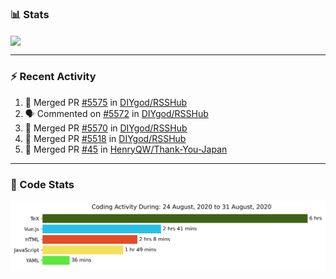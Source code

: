 ### :bar_chart: Stats

<a href="#">
  <img align="center" src="https://github-readme-stats.vercel.app/api?username=henryqw&count_private=true&show_icons=true" />
</a>
<!-- <a href="#">
  <img align="center" src="https://github-readme-stats-git-master.henryqw.vercel.app/api/top-langs/?username=HenryQW&layout=compact" />
</a> -->

---

### :zap: Recent Activity

<!--START_SECTION:activity-->

1. 🎉 Merged PR [#5575](https://github.com//DIYgod/RSSHub/pull/5575) in [DIYgod/RSSHub](https://github.com//DIYgod/RSSHub)
2. 🗣 Commented on [#5572](https://github.com//DIYgod/RSSHub/issues/5572) in [DIYgod/RSSHub](https://github.com//DIYgod/RSSHub)
3. 🎉 Merged PR [#5570](https://github.com//DIYgod/RSSHub/pull/5570) in [DIYgod/RSSHub](https://github.com//DIYgod/RSSHub)
4. 🎉 Merged PR [#5518](https://github.com//DIYgod/RSSHub/pull/5518) in [DIYgod/RSSHub](https://github.com//DIYgod/RSSHub)
5. 🎉 Merged PR [#45](https://github.com//HenryQW/Thank-You-Japan/pull/45) in [HenryQW/Thank-You-Japan](https://github.com//HenryQW/Thank-You-Japan)
<!--END_SECTION:activity-->

---

### :calendar: Code Stats

![WakaTime](https://github.com/HenryQW/HenryQW/blob/master/images/stat.svg)
